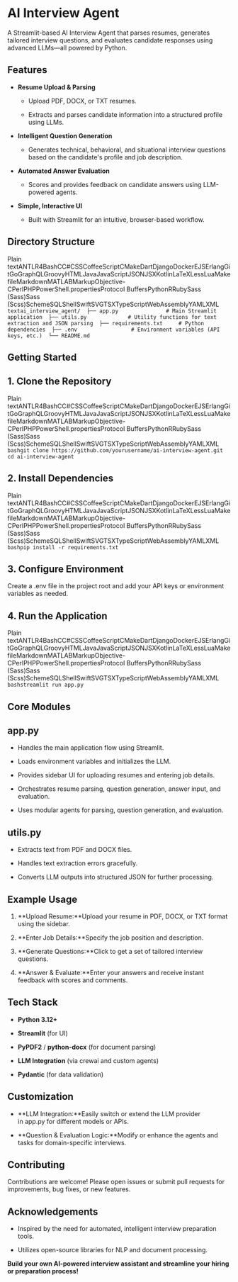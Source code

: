 AI Interview Agent
==================

A Streamlit-based AI Interview Agent that parses resumes, generates tailored interview questions, and evaluates candidate responses using advanced LLMs—all powered by Python.

Features
--------

*   **Resume Upload & Parsing**
    
    *   Upload PDF, DOCX, or TXT resumes.
        
    *   Extracts and parses candidate information into a structured profile using LLMs.
        
*   **Intelligent Question Generation**
    
    *   Generates technical, behavioral, and situational interview questions based on the candidate's profile and job description.
        
*   **Automated Answer Evaluation**
    
    *   Scores and provides feedback on candidate answers using LLM-powered agents.
        
*   **Simple, Interactive UI**
    
    *   Built with Streamlit for an intuitive, browser-based workflow.
        

Directory Structure
-------------------

Plain textANTLR4BashCC#CSSCoffeeScriptCMakeDartDjangoDockerEJSErlangGitGoGraphQLGroovyHTMLJavaJavaScriptJSONJSXKotlinLaTeXLessLuaMakefileMarkdownMATLABMarkupObjective-CPerlPHPPowerShell.propertiesProtocol BuffersPythonRRubySass (Sass)Sass (Scss)SchemeSQLShellSwiftSVGTSXTypeScriptWebAssemblyYAMLXML`   textai_interview_agent/  ├── app.py               # Main Streamlit application  ├── utils.py             # Utility functions for text extraction and JSON parsing  ├── requirements.txt     # Python dependencies  ├── .env                 # Environment variables (API keys, etc.)  └── README.md   `

Getting Started
---------------

1\. Clone the Repository
------------------------

Plain textANTLR4BashCC#CSSCoffeeScriptCMakeDartDjangoDockerEJSErlangGitGoGraphQLGroovyHTMLJavaJavaScriptJSONJSXKotlinLaTeXLessLuaMakefileMarkdownMATLABMarkupObjective-CPerlPHPPowerShell.propertiesProtocol BuffersPythonRRubySass (Sass)Sass (Scss)SchemeSQLShellSwiftSVGTSXTypeScriptWebAssemblyYAMLXML`   bashgit clone https://github.com/yourusername/ai-interview-agent.git  cd ai-interview-agent   `

2\. Install Dependencies
------------------------

Plain textANTLR4BashCC#CSSCoffeeScriptCMakeDartDjangoDockerEJSErlangGitGoGraphQLGroovyHTMLJavaJavaScriptJSONJSXKotlinLaTeXLessLuaMakefileMarkdownMATLABMarkupObjective-CPerlPHPPowerShell.propertiesProtocol BuffersPythonRRubySass (Sass)Sass (Scss)SchemeSQLShellSwiftSVGTSXTypeScriptWebAssemblyYAMLXML`   bashpip install -r requirements.txt   `

3\. Configure Environment
-------------------------

Create a .env file in the project root and add your API keys or environment variables as needed.

4\. Run the Application
-----------------------

Plain textANTLR4BashCC#CSSCoffeeScriptCMakeDartDjangoDockerEJSErlangGitGoGraphQLGroovyHTMLJavaJavaScriptJSONJSXKotlinLaTeXLessLuaMakefileMarkdownMATLABMarkupObjective-CPerlPHPPowerShell.propertiesProtocol BuffersPythonRRubySass (Sass)Sass (Scss)SchemeSQLShellSwiftSVGTSXTypeScriptWebAssemblyYAMLXML`   bashstreamlit run app.py   `

Core Modules
------------

app.py
------

*   Handles the main application flow using Streamlit.
    
*   Loads environment variables and initializes the LLM.
    
*   Provides sidebar UI for uploading resumes and entering job details.
    
*   Orchestrates resume parsing, question generation, answer input, and evaluation.
    
*   Uses modular agents for parsing, question generation, and evaluation.
    

utils.py
--------

*   Extracts text from PDF and DOCX files.
    
*   Handles text extraction errors gracefully.
    
*   Converts LLM outputs into structured JSON for further processing.
    

Example Usage
-------------

1.  **Upload Resume:**Upload your resume in PDF, DOCX, or TXT format using the sidebar.
    
2.  **Enter Job Details:**Specify the job position and description.
    
3.  **Generate Questions:**Click to get a set of tailored interview questions.
    
4.  **Answer & Evaluate:**Enter your answers and receive instant feedback with scores and comments.
    

Tech Stack
----------

*   **Python 3.12+**
    
*   **Streamlit** (for UI)
    
*   **PyPDF2** / **python-docx** (for document parsing)
    
*   **LLM Integration** (via crewai and custom agents)
    
*   **Pydantic** (for data validation)
    

Customization
-------------

*   **LLM Integration:**Easily switch or extend the LLM provider in app.py for different models or APIs.
    
*   **Question & Evaluation Logic:**Modify or enhance the agents and tasks for domain-specific interviews.
    

Contributing
------------

Contributions are welcome! Please open issues or submit pull requests for improvements, bug fixes, or new features.


Acknowledgements
----------------

*   Inspired by the need for automated, intelligent interview preparation tools.
    
*   Utilizes open-source libraries for NLP and document processing.
    

**Build your own AI-powered interview assistant and streamline your hiring or preparation process!**
